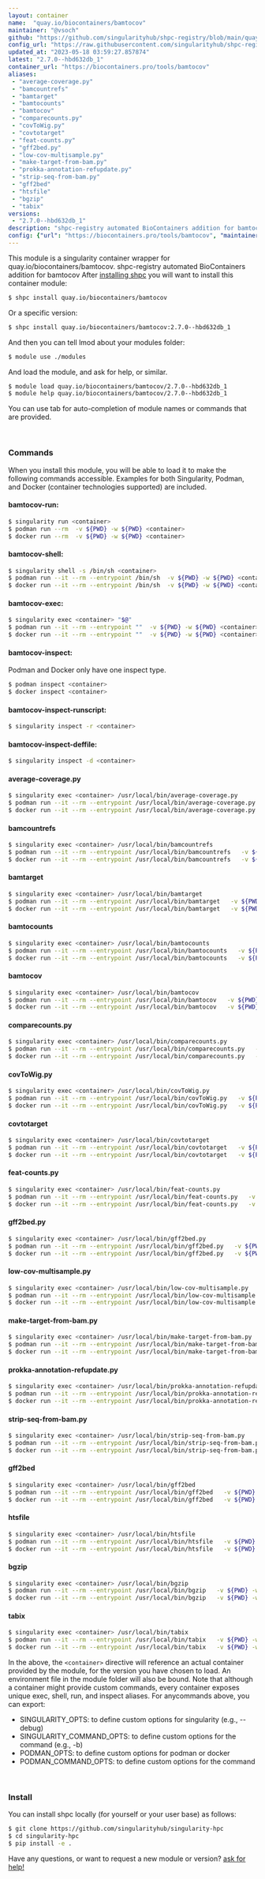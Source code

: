 ```yaml
---
layout: container
name:  "quay.io/biocontainers/bamtocov"
maintainer: "@vsoch"
github: "https://github.com/singularityhub/shpc-registry/blob/main/quay.io/biocontainers/bamtocov/container.yaml"
config_url: "https://raw.githubusercontent.com/singularityhub/shpc-registry/main/quay.io/biocontainers/bamtocov/container.yaml"
updated_at: "2023-05-18 03:59:27.857874"
latest: "2.7.0--hbd632db_1"
container_url: "https://biocontainers.pro/tools/bamtocov"
aliases:
 - "average-coverage.py"
 - "bamcountrefs"
 - "bamtarget"
 - "bamtocounts"
 - "bamtocov"
 - "comparecounts.py"
 - "covToWig.py"
 - "covtotarget"
 - "feat-counts.py"
 - "gff2bed.py"
 - "low-cov-multisample.py"
 - "make-target-from-bam.py"
 - "prokka-annotation-refupdate.py"
 - "strip-seq-from-bam.py"
 - "gff2bed"
 - "htsfile"
 - "bgzip"
 - "tabix"
versions:
 - "2.7.0--hbd632db_1"
description: "shpc-registry automated BioContainers addition for bamtocov"
config: {"url": "https://biocontainers.pro/tools/bamtocov", "maintainer": "@vsoch", "description": "shpc-registry automated BioContainers addition for bamtocov", "latest": {"2.7.0--hbd632db_1": "sha256:adaf35c67d230809d289ee9efee15906fbcb62b9e39c3aadb631e70e54f648d8"}, "tags": {"2.7.0--hbd632db_1": "sha256:adaf35c67d230809d289ee9efee15906fbcb62b9e39c3aadb631e70e54f648d8"}, "docker": "quay.io/biocontainers/bamtocov", "aliases": {"average-coverage.py": "/usr/local/bin/average-coverage.py", "bamcountrefs": "/usr/local/bin/bamcountrefs", "bamtarget": "/usr/local/bin/bamtarget", "bamtocounts": "/usr/local/bin/bamtocounts", "bamtocov": "/usr/local/bin/bamtocov", "comparecounts.py": "/usr/local/bin/comparecounts.py", "covToWig.py": "/usr/local/bin/covToWig.py", "covtotarget": "/usr/local/bin/covtotarget", "feat-counts.py": "/usr/local/bin/feat-counts.py", "gff2bed.py": "/usr/local/bin/gff2bed.py", "low-cov-multisample.py": "/usr/local/bin/low-cov-multisample.py", "make-target-from-bam.py": "/usr/local/bin/make-target-from-bam.py", "prokka-annotation-refupdate.py": "/usr/local/bin/prokka-annotation-refupdate.py", "strip-seq-from-bam.py": "/usr/local/bin/strip-seq-from-bam.py", "gff2bed": "/usr/local/bin/gff2bed", "htsfile": "/usr/local/bin/htsfile", "bgzip": "/usr/local/bin/bgzip", "tabix": "/usr/local/bin/tabix"}}
---
```


This module is a singularity container wrapper for quay.io/biocontainers/bamtocov.
shpc-registry automated BioContainers addition for bamtocov
After [installing shpc](#install) you will want to install this container module:


```bash
$ shpc install quay.io/biocontainers/bamtocov
```

Or a specific version:

```bash
$ shpc install quay.io/biocontainers/bamtocov:2.7.0--hbd632db_1
```

And then you can tell lmod about your modules folder:

```bash
$ module use ./modules
```

And load the module, and ask for help, or similar.

```bash
$ module load quay.io/biocontainers/bamtocov/2.7.0--hbd632db_1
$ module help quay.io/biocontainers/bamtocov/2.7.0--hbd632db_1
```

You can use tab for auto-completion of module names or commands that are provided.

<br>

### Commands

When you install this module, you will be able to load it to make the following commands accessible.
Examples for both Singularity, Podman, and Docker (container technologies supported) are included.

#### bamtocov-run:

```bash
$ singularity run <container>
$ podman run --rm  -v ${PWD} -w ${PWD} <container>
$ docker run --rm  -v ${PWD} -w ${PWD} <container>
```

#### bamtocov-shell:

```bash
$ singularity shell -s /bin/sh <container>
$ podman run --it --rm --entrypoint /bin/sh  -v ${PWD} -w ${PWD} <container>
$ docker run --it --rm --entrypoint /bin/sh  -v ${PWD} -w ${PWD} <container>
```

#### bamtocov-exec:

```bash
$ singularity exec <container> "$@"
$ podman run --it --rm --entrypoint ""  -v ${PWD} -w ${PWD} <container> "$@"
$ docker run --it --rm --entrypoint ""  -v ${PWD} -w ${PWD} <container> "$@"
```

#### bamtocov-inspect:

Podman and Docker only have one inspect type.

```bash
$ podman inspect <container>
$ docker inspect <container>
```

#### bamtocov-inspect-runscript:

```bash
$ singularity inspect -r <container>
```

#### bamtocov-inspect-deffile:

```bash
$ singularity inspect -d <container>
```


#### average-coverage.py

```bash
$ singularity exec <container> /usr/local/bin/average-coverage.py
$ podman run --it --rm --entrypoint /usr/local/bin/average-coverage.py   -v ${PWD} -w ${PWD} <container> -c " $@"
$ docker run --it --rm --entrypoint /usr/local/bin/average-coverage.py   -v ${PWD} -w ${PWD} <container> -c " $@"
```


#### bamcountrefs

```bash
$ singularity exec <container> /usr/local/bin/bamcountrefs
$ podman run --it --rm --entrypoint /usr/local/bin/bamcountrefs   -v ${PWD} -w ${PWD} <container> -c " $@"
$ docker run --it --rm --entrypoint /usr/local/bin/bamcountrefs   -v ${PWD} -w ${PWD} <container> -c " $@"
```


#### bamtarget

```bash
$ singularity exec <container> /usr/local/bin/bamtarget
$ podman run --it --rm --entrypoint /usr/local/bin/bamtarget   -v ${PWD} -w ${PWD} <container> -c " $@"
$ docker run --it --rm --entrypoint /usr/local/bin/bamtarget   -v ${PWD} -w ${PWD} <container> -c " $@"
```


#### bamtocounts

```bash
$ singularity exec <container> /usr/local/bin/bamtocounts
$ podman run --it --rm --entrypoint /usr/local/bin/bamtocounts   -v ${PWD} -w ${PWD} <container> -c " $@"
$ docker run --it --rm --entrypoint /usr/local/bin/bamtocounts   -v ${PWD} -w ${PWD} <container> -c " $@"
```


#### bamtocov

```bash
$ singularity exec <container> /usr/local/bin/bamtocov
$ podman run --it --rm --entrypoint /usr/local/bin/bamtocov   -v ${PWD} -w ${PWD} <container> -c " $@"
$ docker run --it --rm --entrypoint /usr/local/bin/bamtocov   -v ${PWD} -w ${PWD} <container> -c " $@"
```


#### comparecounts.py

```bash
$ singularity exec <container> /usr/local/bin/comparecounts.py
$ podman run --it --rm --entrypoint /usr/local/bin/comparecounts.py   -v ${PWD} -w ${PWD} <container> -c " $@"
$ docker run --it --rm --entrypoint /usr/local/bin/comparecounts.py   -v ${PWD} -w ${PWD} <container> -c " $@"
```


#### covToWig.py

```bash
$ singularity exec <container> /usr/local/bin/covToWig.py
$ podman run --it --rm --entrypoint /usr/local/bin/covToWig.py   -v ${PWD} -w ${PWD} <container> -c " $@"
$ docker run --it --rm --entrypoint /usr/local/bin/covToWig.py   -v ${PWD} -w ${PWD} <container> -c " $@"
```


#### covtotarget

```bash
$ singularity exec <container> /usr/local/bin/covtotarget
$ podman run --it --rm --entrypoint /usr/local/bin/covtotarget   -v ${PWD} -w ${PWD} <container> -c " $@"
$ docker run --it --rm --entrypoint /usr/local/bin/covtotarget   -v ${PWD} -w ${PWD} <container> -c " $@"
```


#### feat-counts.py

```bash
$ singularity exec <container> /usr/local/bin/feat-counts.py
$ podman run --it --rm --entrypoint /usr/local/bin/feat-counts.py   -v ${PWD} -w ${PWD} <container> -c " $@"
$ docker run --it --rm --entrypoint /usr/local/bin/feat-counts.py   -v ${PWD} -w ${PWD} <container> -c " $@"
```


#### gff2bed.py

```bash
$ singularity exec <container> /usr/local/bin/gff2bed.py
$ podman run --it --rm --entrypoint /usr/local/bin/gff2bed.py   -v ${PWD} -w ${PWD} <container> -c " $@"
$ docker run --it --rm --entrypoint /usr/local/bin/gff2bed.py   -v ${PWD} -w ${PWD} <container> -c " $@"
```


#### low-cov-multisample.py

```bash
$ singularity exec <container> /usr/local/bin/low-cov-multisample.py
$ podman run --it --rm --entrypoint /usr/local/bin/low-cov-multisample.py   -v ${PWD} -w ${PWD} <container> -c " $@"
$ docker run --it --rm --entrypoint /usr/local/bin/low-cov-multisample.py   -v ${PWD} -w ${PWD} <container> -c " $@"
```


#### make-target-from-bam.py

```bash
$ singularity exec <container> /usr/local/bin/make-target-from-bam.py
$ podman run --it --rm --entrypoint /usr/local/bin/make-target-from-bam.py   -v ${PWD} -w ${PWD} <container> -c " $@"
$ docker run --it --rm --entrypoint /usr/local/bin/make-target-from-bam.py   -v ${PWD} -w ${PWD} <container> -c " $@"
```


#### prokka-annotation-refupdate.py

```bash
$ singularity exec <container> /usr/local/bin/prokka-annotation-refupdate.py
$ podman run --it --rm --entrypoint /usr/local/bin/prokka-annotation-refupdate.py   -v ${PWD} -w ${PWD} <container> -c " $@"
$ docker run --it --rm --entrypoint /usr/local/bin/prokka-annotation-refupdate.py   -v ${PWD} -w ${PWD} <container> -c " $@"
```


#### strip-seq-from-bam.py

```bash
$ singularity exec <container> /usr/local/bin/strip-seq-from-bam.py
$ podman run --it --rm --entrypoint /usr/local/bin/strip-seq-from-bam.py   -v ${PWD} -w ${PWD} <container> -c " $@"
$ docker run --it --rm --entrypoint /usr/local/bin/strip-seq-from-bam.py   -v ${PWD} -w ${PWD} <container> -c " $@"
```


#### gff2bed

```bash
$ singularity exec <container> /usr/local/bin/gff2bed
$ podman run --it --rm --entrypoint /usr/local/bin/gff2bed   -v ${PWD} -w ${PWD} <container> -c " $@"
$ docker run --it --rm --entrypoint /usr/local/bin/gff2bed   -v ${PWD} -w ${PWD} <container> -c " $@"
```


#### htsfile

```bash
$ singularity exec <container> /usr/local/bin/htsfile
$ podman run --it --rm --entrypoint /usr/local/bin/htsfile   -v ${PWD} -w ${PWD} <container> -c " $@"
$ docker run --it --rm --entrypoint /usr/local/bin/htsfile   -v ${PWD} -w ${PWD} <container> -c " $@"
```


#### bgzip

```bash
$ singularity exec <container> /usr/local/bin/bgzip
$ podman run --it --rm --entrypoint /usr/local/bin/bgzip   -v ${PWD} -w ${PWD} <container> -c " $@"
$ docker run --it --rm --entrypoint /usr/local/bin/bgzip   -v ${PWD} -w ${PWD} <container> -c " $@"
```


#### tabix

```bash
$ singularity exec <container> /usr/local/bin/tabix
$ podman run --it --rm --entrypoint /usr/local/bin/tabix   -v ${PWD} -w ${PWD} <container> -c " $@"
$ docker run --it --rm --entrypoint /usr/local/bin/tabix   -v ${PWD} -w ${PWD} <container> -c " $@"
```



In the above, the `<container>` directive will reference an actual container provided
by the module, for the version you have chosen to load. An environment file in the
module folder will also be bound. Note that although a container
might provide custom commands, every container exposes unique exec, shell, run, and
inspect aliases. For anycommands above, you can export:

 - SINGULARITY_OPTS: to define custom options for singularity (e.g., --debug)
 - SINGULARITY_COMMAND_OPTS: to define custom options for the command (e.g., -b)
 - PODMAN_OPTS: to define custom options for podman or docker
 - PODMAN_COMMAND_OPTS: to define custom options for the command

<br>

### Install

You can install shpc locally (for yourself or your user base) as follows:

```bash
$ git clone https://github.com/singularityhub/singularity-hpc
$ cd singularity-hpc
$ pip install -e .
```

Have any questions, or want to request a new module or version? [ask for help!](https://github.com/singularityhub/singularity-hpc/issues)